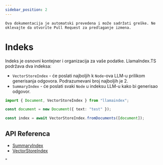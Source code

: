 ```yaml
---
sidebar_position: 2
---
```


`Ova dokumentacija je automatski prevedena i može sadržati greške. Ne oklevajte da otvorite Pull Request za predlaganje izmena.`

# Indeks

Indeks je osnovni kontejner i organizacija za vaše podatke. LlamaIndex.TS podržava dva indeksa:

- `VectorStoreIndex` - će poslati najboljih k `Node`-ova LLM-u prilikom generisanja odgovora. Podrazumevani broj najboljih je 2.
- `SummaryIndex` - će poslati svaki `Node` u indeksu LLM-u kako bi generisao odgovor.

```typescript
import { Document, VectorStoreIndex } from "llamaindex";

const document = new Document({ text: "test" });

const index = await VectorStoreIndex.fromDocuments([document]);
```

## API Referenca

- [SummaryIndex](../../api/classes/SummaryIndex.md)
- [VectorStoreIndex](../../api/classes/VectorStoreIndex.md)

"
